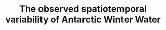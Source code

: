 ---
title: "The observed spatiotemporal variability of Antarctic Winter Water"
citation: "Spira, T., Swart, S., Giddy, I. and du Plessis, M., 2024. The observed spatiotemporal variability of Antarctic Winter Water. Journal of Geophysical Research: Oceans, 129(10), p.e2024JC021017."
doi: "https://doi.org/10.1029/2024JC021017" # Or url: "https://doi.org/10.1029/2024JC021017"
category: manuscripts
---